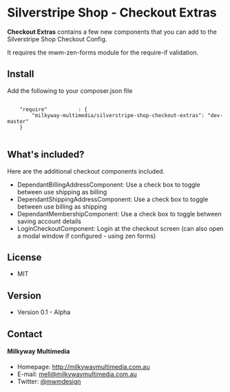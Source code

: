 Silverstripe Shop - Checkout Extras
======
**Checkout Extras** contains a few new components that you can add to the Silverstripe Shop Checkout Config.

It requires the mwm-zen-forms module for the require-if validation.

## Install
Add the following to your composer.json file
```

    "require"          : {
		"milkyway-multimedia/silverstripe-shop-checkout-extras": "dev-master"
	}
	
```

## What's included?
Here are the additional checkout components included.

* DependantBillingAddressComponent: Use a check box to toggle between use shipping as billing
* DependantShippingAddressComponent: Use a check box to toggle between use billing as shipping
* DependantMembershipComponent: Use a check box to toggle between saving account details
* LoginCheckoutComponent: Login at the checkout screen (can also open a modal window if configured - using zen forms)

## License 
* MIT

## Version 
* Version 0.1 - Alpha

## Contact
#### Milkyway Multimedia
* Homepage: http://milkywaymultimedia.com.au
* E-mail: mell@milkywaymultimedia.com.au
* Twitter: [@mwmdesign](https://twitter.com/mwmdesign "mwmdesign on twitter")